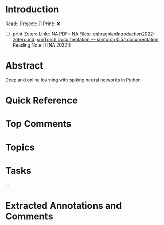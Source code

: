 

# Introduction
Read:: 
Project:: []
Print::  ❌
- [ ] print 
Zotero Link:: NA
PDF:: NA
Files:: [eshraghianIntroduction2022-zotero.md](file:///home/michaelt/Insync/m@tarlton.info/Google%20Drive/05.%20Obsidian/Obsidian/oslomet/50%20Reading/Zotero%20Papers/eshraghianIntroduction2022-zotero.md); [snnTorch Documentation — snntorch 0.5.1 documentation](file:///home/michaelt/Insync/m@tarlton.info/Google%20Drive/06.%20Zotero/storage/JTNGF6QG/latest.html)
Reading Note:: [[NA 2022]]

# Abstract
Deep and online learning with spiking neural networks in Python

# Quick Reference


# Top Comments


# Topics


# Tasks


--
# Extracted Annotations and Comments